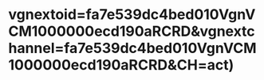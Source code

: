 # vgnextoid=fa7e539dc4bed010VgnVCM1000000ecd190aRCRD&vgnextchannel=fa7e539dc4bed010VgnVCM1000000ecd190aRCRD&CH=act)